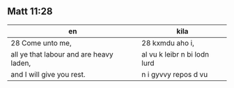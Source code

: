 ## Matt 11:28

en | kila
--- | ---
28 Come unto me, | 28 kxmdu aho i,
all ye that labour and are heavy laden, | al vu k leibr n bi lodn lurd
and I will give you rest. | n i gyvvy repos d vu

